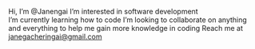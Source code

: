 Hi, I’m @Janengai I’m interested in software development  
I’m currently learning how to code 
I’m looking to collaborate on anything and everything to help me gain more knowledge in coding
Reach me at janegacheringai@gmail.com

